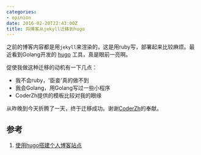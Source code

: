 ```yaml
---
categories:
- opinion
date: 2016-02-20T22:43:00Z
title: 将博客从jekyll迁移到hugo
---
```


之前的博客内容都是用`jekyll`来渲染的，这是用ruby写，部署起来比较麻烦。最近看到Golang开发的 [hugo](https://gohugo.io/) 工具，真是眼前一亮啊。

促使我做这种迁移的动机有一下几点：

- 我不会ruby，'臣妾'真的做不到
- 我会Golang，用Golang写过一些小程序
- CoderZh提供的模板比较对我的眼缘

从昨晚到今天折腾了一天，终于迁移成功。谢谢[CoderZh](http://blog.coderzh.com)的奉献。

## 参考

1. [使用hugo搭建个人博客站点](http://www.gohugo.org/post/coderzh-hugo/)





